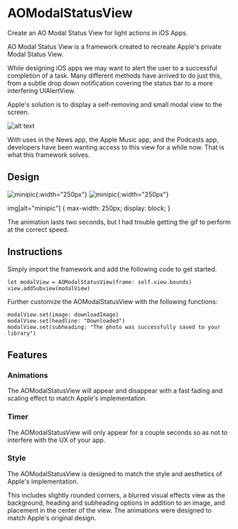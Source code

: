 # AOModalStatusView

Create an AO Modal Status View for light actions in iOS Apps.

AO Modal Status View is a framework created to recreate Apple's private Modal Status View. 

While designing iOS apps we may want to alert the user to a successful completion of a task.
Many different methods have arrived to do just this, from a subtle drop down notification covering the status bar to a more interfering UIAlertView.

Apple's solution is to display a self-removing and small modal view to the screen.

![alt text](https://user-images.githubusercontent.com/20458718/31577957-33ec53ce-b0dd-11e7-8b50-0031889040fd.PNG "Apple's custom use of Modal Status Views")

With uses in the News app, the Apple Music app, and the Podcasts app, developers have been wanting access to this view for a while now. 
That is what this framework solves.

## Design

![minipic](https://user-images.githubusercontent.com/20458718/31578023-a6b69166-b0de-11e7-8446-7ef0d22da452.png "AOModalStatusView Design and Implementation"){:width="250px"}
![minipic](https://user-images.githubusercontent.com/20458718/31578226-7cd123b2-b0e2-11e7-8f46-0b00cc8ad865.gif "AOModalStatusView Animation Gif (not jif)"){:width="250px"}

img[alt="minipic"] { 
  max-width: 250px; 
  display: block;
}

The animation lasts two seconds, but I had trouble getting the gif to perform at the correct speed.

## Instructions

Simply import the framework and add the following code to get started.

    let modalView = AOModalStatusView(frame: self.view.bounds)
    view.addSubview(modalView)

Further customize the AOModalStatusView with the following functions:

    modalView.set(image: downloadImage)
    modalView.set(headline: "Downloaded")
    modalView.set(subheading: "The photo was successfully saved to your library")

## Features

### Animations

The AOModalStatusView will appear and disappear with a fast fading and scaling effect to match Apple's implementation.

### Timer

The AOModalStatusView will only appear for a couple seconds so as not to interfere with the UX of your app.

### Style

The AOModalStatusView is designed to match the style and aesthetics of Apple's implementation.

This includes slightly rounded corners,
a blurred visual effects view as the background,
heading and subheading options in addition to an image,
and placement in the center of the view. 
The animations were designed to match Apple's original design.

